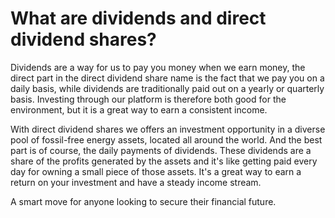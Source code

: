 # What are dividends and direct dividend shares?

Dividends are a way for us to pay you money when we earn money, the direct part in the direct dividend share name is the fact that we pay you on a daily basis, while dividends are traditionally paid out on a yearly or quarterly basis. Investing through our platform is therefore both good for the environment, but it is a great way to earn a consistent income. 

With direct dividend shares we offers an investment opportunity in a diverse pool of fossil-free energy assets, located all around the world. And the best part is of course, the daily payments of dividends. These dividends are a share of the profits generated by the assets and it's like getting paid every day for owning a small piece of those assets. It's a great way to earn a return on your investment and have a steady income stream. 

A smart move for anyone looking to secure their financial future.